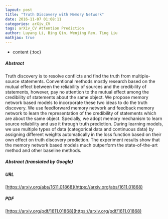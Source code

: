 ```yaml
---
layout: post
title: "Truth Discovery with Memory Network"
date: 2016-11-07 01:08:11
categories: arXiv_CV
tags: arXiv_CV Attention Prediction
author: Luyang Li, Bing Qin, Wenjing Ren, Ting Liu
mathjax: true
---
```


* content
{:toc}

##### Abstract
Truth discovery is to resolve conflicts and find the truth from multiple-source statements. Conventional methods mostly research based on the mutual effect between the reliability of sources and the credibility of statements, however, pay no attention to the mutual effect among the credibility of statements about the same object. We propose memory network based models to incorporate these two ideas to do the truth discovery. We use feedforward memory network and feedback memory network to learn the representation of the credibility of statements which are about the same object. Specially, we adopt memory mechanism to learn source reliability and use it through truth prediction. During learning models, we use multiple types of data (categorical data and continuous data) by assigning different weights automatically in the loss function based on their own effect on truth discovery prediction. The experiment results show that the memory network based models much outperform the state-of-the-art method and other baseline methods.

##### Abstract (translated by Google)


##### URL
[https://arxiv.org/abs/1611.01868](https://arxiv.org/abs/1611.01868)

##### PDF
[https://arxiv.org/pdf/1611.01868](https://arxiv.org/pdf/1611.01868)

